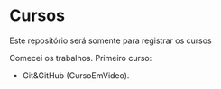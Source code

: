 # Cursos
 Este repositório será somente para registrar os cursos
 
 Comecei os trabalhos. Primeiro curso:

 * Git&GitHub (CursoEmVideo).